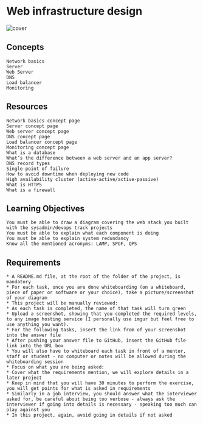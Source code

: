 # Web infrastructure design
![cover](https://imgur.com/Pra00qZ)

## Concepts
    Network basics
    Server
    Web Server
    DNS
    Load balancer
    Monitoring

## Resources
    Network basics concept page
    Server concept page
    Web server concept page
    DNS concept page
    Load balancer concept page
    Monitoring concept page
    What is a database
    What’s the difference between a web server and an app server?
    DNS record types
    Single point of failure
    How to avoid downtime when deploying new code
    High availability cluster (active-active/active-passive)
    What is HTTPS
    What is a firewall

## Learning Objectives
    You must be able to draw a diagram covering the web stack you built with the sysadmin/devops track projects
    You must be able to explain what each component is doing
    You must be able to explain system redundancy
    Know all the mentioned acronyms: LAMP, SPOF, QPS

## Requirements
    * A README.md file, at the root of the folder of the project, is mandatory
    * For each task, once you are done whiteboarding (on a whiteboard, piece of paper or software or your choice), take a picture/screenshot of your diagram
    * This project will be manually reviewed:
    * As each task is completed, the name of that task will turn green
    * Upload a screenshot, showing that you completed the required levels, to any image hosting service (I personally use imgur but feel free to use anything you want).
    * For the following tasks, insert the link from of your screenshot into the answer file
    * After pushing your answer file to GitHub, insert the GitHub file link into the URL box
    * You will also have to whiteboard each task in front of a mentor, staff or student - no computer or notes will be allowed during the whiteboarding session
    * Focus on what you are being asked:
    * Cover what the requirements mention, we will explore details in a later project
    * Keep in mind that you will have 30 minutes to perform the exercise, you will get points for what is asked in requirements
    * Similarly in a job interview, you should answer what the interviewer asked for, be careful about being too verbose - always ask the interviewer if going into details is necessary - speaking too much can play against you
    * In this project, again, avoid going in details if not asked